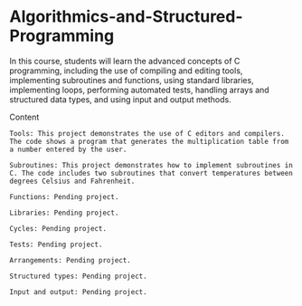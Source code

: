 # Algorithmics-and-Structured-Programming
In this course, students will learn the advanced concepts of C programming, including the use of compiling and editing tools, implementing subroutines and functions, using standard libraries, implementing loops, performing automated tests, handling arrays and structured data types, and using input and output methods. 

Content

    Tools: This project demonstrates the use of C editors and compilers. The code shows a program that generates the multiplication table from a number entered by the user.

    Subroutines: This project demonstrates how to implement subroutines in C. The code includes two subroutines that convert temperatures between degrees Celsius and Fahrenheit.

    Functions: Pending project.

    Libraries: Pending project.

    Cycles: Pending project.

    Tests: Pending project.

    Arrangements: Pending project.

    Structured types: Pending project.

    Input and output: Pending project.

